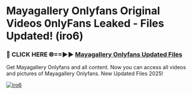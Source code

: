 # Mayagallery Onlyfans Original Videos 0nlyFans Leaked - Files Updated! (iro6)

<h3>🔴 CLICK HERE 🌐==►► <a href="https://tinyurl.com/ehrbuxhb" rel="nofollow">Mayagallery Onlyfans Updated Files</a></h3>

Get Mayagallery Onlyfans and all content. Now you can access all videos and pictures of Mayagallery Onlyfans. New Updated Files 2025!

[![iro6](https://i.imgur.com/lVYEuWS.gif)](https://tinyurl.com/ehrbuxhb)
